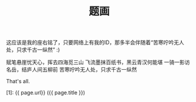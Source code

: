 ﻿---
layout:     post
title:      题画
category: blog
description: 这应该是我的座右铭了，只要网络上有我的ID，那多半会伴随着“苦寒咛吟无人处，只求千古一纵然” :)
---

这应该是我的座右铭了，只要网络上有我的ID，那多半会伴随着“苦寒咛吟无人处，只求千古一纵然” :)

赋笔悬崖忧天心，挥去四海觅三山
飞流墨抹百纸书，黑云青汉何能堪
一骑一影访名岳，结庐人间五柳前
苦寒咛吟无人处，只求千古一纵然

That's all.

[Shy07]:    http://git.shy07.com  "Shy07"
[1]:    {{ page.url}}  ({{ page.title }})
